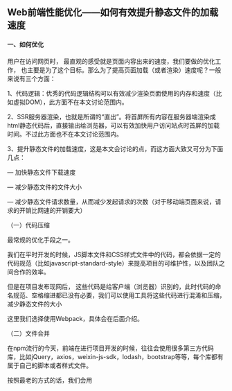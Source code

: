 ## Web前端性能优化——如何有效提升静态文件的加载速度
#### 一、如何优化

 

用户在访问网页时， 最直观的感受就是页面内容出来的速度，我们要做的优化工作， 也主要是为了这个目标。那么为了提高页面加载（或者渲染）速度呢？一般来说有三个方面：

 

1、代码逻辑：优秀的代码逻辑结构可以有效减少渲染页面使用的内存和速度（比如虚拟DOM），此方面不在本文讨论范围内。

 

2、SSR服务器渲染，也就是所谓的“直出”。将首屏所有内容在服务器端渲染成html静态代码后，直接输出给浏览器，可以有效加快用户访问站点时首屏的加载时间。不过此方面也不在本文讨论范围内。

 

3、提升静态文件的加载速度，这是本文会讨论的点，而这方面大致又可分为下面几点：

 

— 加快静态文件下载速度

 

— 减少静态文件的文件大小

 

— 减少静态文件请求数量，从而减少发起请求的次数（对于移动端页面来说，请求的开销比网速的开销要大）

 

 

 

 （一）代码压缩

 

最常规的优化手段之一。

 


我们在平时开发的时候，JS脚本文件和CSS样式文件中的代码，都会依据一定的代码规范（比如javascript-standard-style）来提高项目的可维护性，以及团队之间合作的效率。

 


但是在项目发布现网后， 这些代码是给客户端（浏览器）识别的，此时代码的命名规范、空格缩进都已没有必要，我们可以使用工具将这些代码进行混淆和压缩，减少静态文件的大小

 


这里我们选择使用Webpack，具体会在后面介绍。

 

 

 

 （二）文件合并

 

在npm流行的今天，前端在进行项目开发的时候，往往会使用很多第三方代码库，比如jQuery，axios，weixin-js-sdk，lodash，bootstrap等等，每个库都有属于自己的脚本或者样式文件。

 


按照最老的方式的话，我们会用<script>标签或者<style>标签分别引入这些库文件，导致在打开一个页面的时候会发起几十个请求，这对于移动端来说是不可接受的。

 


在减少文件请求数量方面大致有以下三方面：

 

1、合并js脚本文件

 

2、合并css样式文件

 

3、合并css引用的图片，使用sprite雪碧图。


（三）gzip

 

我们的文件在压缩合并之后，文件大小和文件数量都有了客观的减少。但是一旦站点业务逻辑多了，或者引入的第三方库多了之后，对于移动端来说，文件大小还是不太乐观。

 


这个时候就是gzip压缩登场的时候啦~我们在webpack的配置中增加gzip压缩配置：



 ![](img/992994-20171026195018961-1567912554.png)

 

 

上面代码会对文件大小大于10240，并且压缩率好于0.8的js、css文件进行gzip压缩，执行打包代码后生成结果文件如下：


 ![](img/20180309-02.png)
 

我们可以看到除了原有的js和css文件外，我们还得到了压缩后的gz文件。

 


把所有这些文件一起部署到服务器上。（当然也可以直接nginx或其他web server配置gzip压缩）


 ![](img/20180309-03.png)
 

我们可以看到vendor.[hash].js文件的大小显著减少，从318kb减少到了不到100kb。

原文：https://www.cnblogs.com/wetest/p/7738862.html
